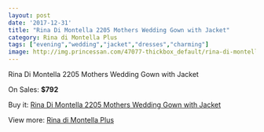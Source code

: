 ```yaml
---
layout: post
date: '2017-12-31'
title: "Rina Di Montella 2205 Mothers Wedding Gown with Jacket"
category: Rina di Montella Plus
tags: ["evening","wedding","jacket","dresses","charming"]
image: http://img.princessan.com/47077-thickbox_default/rina-di-montella-2205-mothers-wedding-gown-with-jacket.jpg
---
```

Rina Di Montella 2205 Mothers Wedding Gown with Jacket

On Sales: **$792**
<a href="https://www.princessan.com/en/rina-di-montella-plus/21484-rina-di-montella-2205-mothers-wedding-gown-with-jacket.html"><amp-img layout="responsive" width="600" height="600" src="//img.princessan.com/47077-thickbox_default/rina-di-montella-2205-mothers-wedding-gown-with-jacket.jpg" alt="Rina Di Montella 2205 Mothers Wedding Gown with Jacket 0" /></a>
<a href="https://www.princessan.com/en/rina-di-montella-plus/21484-rina-di-montella-2205-mothers-wedding-gown-with-jacket.html"><amp-img layout="responsive" width="600" height="600" src="//img.princessan.com/47080-thickbox_default/rina-di-montella-2205-mothers-wedding-gown-with-jacket.jpg" alt="Rina Di Montella 2205 Mothers Wedding Gown with Jacket 1" /></a>
<a href="https://www.princessan.com/en/rina-di-montella-plus/21484-rina-di-montella-2205-mothers-wedding-gown-with-jacket.html"><amp-img layout="responsive" width="600" height="600" src="//img.princessan.com/47079-thickbox_default/rina-di-montella-2205-mothers-wedding-gown-with-jacket.jpg" alt="Rina Di Montella 2205 Mothers Wedding Gown with Jacket 2" /></a>
<a href="https://www.princessan.com/en/rina-di-montella-plus/21484-rina-di-montella-2205-mothers-wedding-gown-with-jacket.html"><amp-img layout="responsive" width="600" height="600" src="//img.princessan.com/47078-thickbox_default/rina-di-montella-2205-mothers-wedding-gown-with-jacket.jpg" alt="Rina Di Montella 2205 Mothers Wedding Gown with Jacket 3" /></a>

Buy it: [Rina Di Montella 2205 Mothers Wedding Gown with Jacket](https://www.princessan.com/en/rina-di-montella-plus/21484-rina-di-montella-2205-mothers-wedding-gown-with-jacket.html "Rina Di Montella 2205 Mothers Wedding Gown with Jacket")

View more: [Rina di Montella Plus](https://www.princessan.com/en/184-rina-di-montella-plus "Rina di Montella Plus")